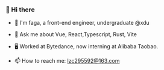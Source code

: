 ### 👋 Hi there 

* 🍅 I'm faga, a front-end engineer, undergraduate @xdu

* 🚀 Ask me about Vue, React,Typescript, Rust, Vite

*  :desktop_computer: Worked at Bytedance, now interning at Alibaba Taobao.

* 📫 How to reach me: lzc295592@163.com
